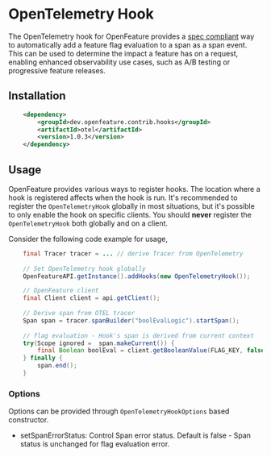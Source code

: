 # OpenTelemetry Hook

The OpenTelemetry hook for OpenFeature provides
a [spec compliant](https://github.com/open-telemetry/opentelemetry-specification/blob/main/specification/trace/semantic_conventions/feature-flags.md)
way to automatically add a feature flag
evaluation to a span as a span event. This can be used to determine the impact a feature has on a request,
enabling enhanced observability use cases, such as A/B testing or progressive feature releases.

## Installation
<!-- x-release-please-start-version -->
```xml
    <dependency>
        <groupId>dev.openfeature.contrib.hooks</groupId>
        <artifactId>otel</artifactId>
        <version>1.0.3</version>
    </dependency>
```
<!-- x-release-please-end-version -->

## Usage

OpenFeature provides various ways to register hooks. The location where a hook is registered affects when the hook is
run. It's recommended to register the `OpenTelemetryHook` globally in most situations, but it's possible to only enable
the hook on specific clients. You should **never** register the `OpenTelemetryHook` both globally and on a client.

Consider the following code example for usage,

```java
    final Tracer tracer = ... // derive Tracer from OpenTelemetry
    
    // Set OpenTelemetry hook globally
    OpenFeatureAPI.getInstance().addHooks(new OpenTelemetryHook());

    // OpenFeature client
    final Client client = api.getClient();    
     
    // Derive span from OTEL tracer
    Span span = tracer.spanBuilder("boolEvalLogic").startSpan();
    
    // flag evaluation - Hook's span is derived from current context
    try(Scope ignored =  span.makeCurrent()) {
        final Boolean boolEval = client.getBooleanValue(FLAG_KEY, false);
    } finally {
        span.end();
    }
```


### Options

Options can be provided through `OpenTelemetryHookOptions` based constructor.

- setSpanErrorStatus: Control Span error status. Default is false - Span status is unchanged for flag evaluation error.

